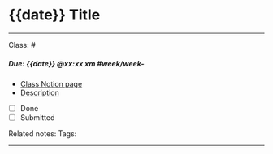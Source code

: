 # {{date}} Title

---

Class: #
##### Due: {{date}} @xx:xx xm #week/week-
- [Class Notion page]()
- [Description]()
- [ ] Done
- [ ] Submitted

Related notes:
Tags:

--- 